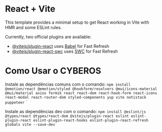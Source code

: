 # React + Vite

This template provides a minimal setup to get React working in Vite with HMR and some ESLint rules.

Currently, two official plugins are available:

- [@vitejs/plugin-react](https://github.com/vitejs/vite-plugin-react/blob/main/packages/plugin-react/README.md) uses [Babel](https://babeljs.io/) for Fast Refresh
- [@vitejs/plugin-react-swc](https://github.com/vitejs/vite-plugin-react-swc) uses [SWC](https://swc.rs/) for Fast Refresh

# Como Usar o CYBEROS

Instale as dependências comuns com o comando:
`npm install @emotion/react @emotion/styled @hookform/resolvers @mui/icons-material @mui/material axios formik react react-dom react-hook-form react-icons react-modal react-router-dom styled-components yup vite notistack puppeteer`
`


Instale as dependências dev com o comando:
`npm install @eslint/js @types/react @types/react-dom @vitejs/plugin-react eslint eslint-plugin-react eslint-plugin-react-hooks eslint-plugin-react-refresh globals vite --save-dev`
